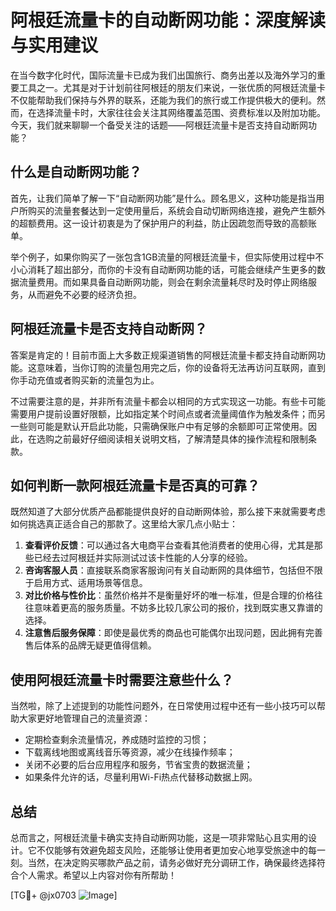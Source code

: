 # 阿根廷流量卡的自动断网功能：深度解读与实用建议

在当今数字化时代，国际流量卡已成为我们出国旅行、商务出差以及海外学习的重要工具之一。尤其是对于计划前往阿根廷的朋友们来说，一张优质的阿根廷流量卡不仅能帮助我们保持与外界的联系，还能为我们的旅行或工作提供极大的便利。然而，在选择流量卡时，大家往往会关注其网络覆盖范围、资费标准以及附加功能。今天，我们就来聊聊一个备受关注的话题——阿根廷流量卡是否支持自动断网功能？

## 什么是自动断网功能？

首先，让我们简单了解一下“自动断网功能”是什么。顾名思义，这种功能是指当用户所购买的流量套餐达到一定使用量后，系统会自动切断网络连接，避免产生额外的超额费用。这一设计初衷是为了保护用户的利益，防止因疏忽而导致的高额账单。

举个例子，如果你购买了一张包含1GB流量的阿根廷流量卡，但实际使用过程中不小心消耗了超出部分，而你的卡没有自动断网功能的话，可能会继续产生更多的数据流量费用。而如果具备自动断网功能，则会在剩余流量耗尽时及时停止网络服务，从而避免不必要的经济负担。

## 阿根廷流量卡是否支持自动断网？

答案是肯定的！目前市面上大多数正规渠道销售的阿根廷流量卡都支持自动断网功能。这意味着，当你订购的流量包用完之后，你的设备将无法再访问互联网，直到你手动充值或者购买新的流量包为止。

不过需要注意的是，并非所有流量卡都会以相同的方式实现这一功能。有些卡可能需要用户提前设置好限额，比如指定某个时间点或者流量阈值作为触发条件；而另一些则可能是默认开启此功能，只需确保账户中有足够的余额即可正常使用。因此，在选购之前最好仔细阅读相关说明文档，了解清楚具体的操作流程和限制条款。

## 如何判断一款阿根廷流量卡是否真的可靠？

既然知道了大部分优质产品都能提供良好的自动断网体验，那么接下来就需要考虑如何挑选真正适合自己的那款了。这里给大家几点小贴士：

1. **查看评价反馈**：可以通过各大电商平台查看其他消费者的使用心得，尤其是那些已经去过阿根廷并实际测试过该卡性能的人分享的经验。
2. **咨询客服人员**：直接联系商家客服询问有关自动断网的具体细节，包括但不限于启用方式、适用场景等信息。
3. **对比价格与性价比**：虽然价格并不是衡量好坏的唯一标准，但是合理的价格往往意味着更高的服务质量。不妨多比较几家公司的报价，找到既实惠又靠谱的选择。
4. **注意售后服务保障**：即使是最优秀的商品也可能偶尔出现问题，因此拥有完善售后体系的品牌无疑更值得信赖。

## 使用阿根廷流量卡时需要注意些什么？

当然啦，除了上述提到的功能性问题外，在日常使用过程中还有一些小技巧可以帮助大家更好地管理自己的流量资源：

- 定期检查剩余流量情况，养成随时监控的习惯；
- 下载离线地图或离线音乐等资源，减少在线操作频率；
- 关闭不必要的后台应用程序和服务，节省宝贵的数据流量；
- 如果条件允许的话，尽量利用Wi-Fi热点代替移动数据上网。

## 总结

总而言之，阿根廷流量卡确实支持自动断网功能，这是一项非常贴心且实用的设计。它不仅能够有效避免超支风险，还能够让使用者更加安心地享受旅途中的每一刻。当然，在决定购买哪款产品之前，请务必做好充分调研工作，确保最终选择符合个人需求。希望以上内容对你有所帮助！

[TG💪+ @jx0703 ![Image](https://github.com/user-attachments/assets/dbca1d08-cadb-493c-b0ec-ad6f7a83f270)]